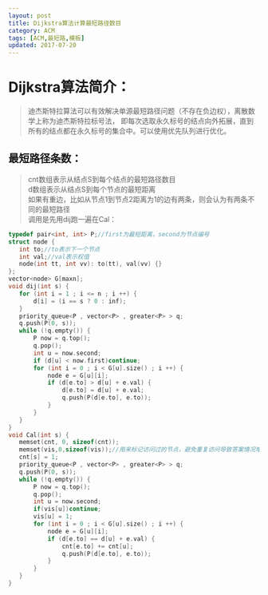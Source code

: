 ```yaml
---
layout: post
title: Dijkstra算法计算最短路径数目
category: ACM
tags: [ACM,最短路,模板]
updated: 2017-07-20
---
```

# Dijkstra算法简介：

>迪杰斯特拉算法可以有效解决单源最短路径问题（不存在负边权），离散数学上称为迪杰斯特拉标号法，
即每次选取永久标号的结点向外拓展，直到所有的结点都在永久标号的集合中。可以使用优先队列进行优化。
 ## 最短路径条数：

>cnt数组表示从结点S到每个结点的最短路径数目<br/>
d数组表示从结点S到每个节点的最短距离<br/>
 如果有重边，比如从节点1到节点2距离为1的边有两条，则会认为有两条不同的最短路径<br/>
 调用是先用dij跑一遍在Cal：
<!--more-->

 ```c
typedef pair<int, int> P;//first为最短距离，second为节点编号
struct node {
    int to;//to表示下一个节点
    int val;//val表示权值
    node(int tt, int vv): to(tt), val(vv) {}
};
vector<node> G[maxn];
void dij(int s) {
    for (int i = 1 ; i <= n ; i ++) {
        d[i] = (i == s ? 0 : inf);
    }
    priority_queue<P , vector<P> , greater<P> > q;
    q.push(P(0, s));
    while (!q.empty()) {
        P now = q.top();
        q.pop();
        int u = now.second;
        if (d[u] < now.first)continue;
        for (int i = 0 ; i < G[u].size() ; i ++) {
            node e = G[u][i];
            if (d[e.to] > d[u] + e.val) {
                d[e.to] = d[u] + e.val;
                q.push(P(d[e.to], e.to));
            }
        }
    }
}
void Cal(int s) {
    memset(cnt, 0, sizeof(cnt));
    memset(vis,0,sizeof(vis));//用来标记访问过的节点，避免重复访问导致答案情况增多
    cnt[s] = 1;
    priority_queue<P , vector<P> , greater<P> > q;
    q.push(P(0, s));
    while (!q.empty()) {
        P now = q.top();
        q.pop();
        int u = now.second;
        if(vis[u])continue;
        vis[u] = 1;
        for (int i = 0 ; i < G[u].size() ; i ++) {
            node e = G[u][i];
            if (d[e.to] == d[u] + e.val) {
                cnt[e.to] += cnt[u];
                q.push(P(d[e.to], e.to));
            }
        }
    }
}
 ```
